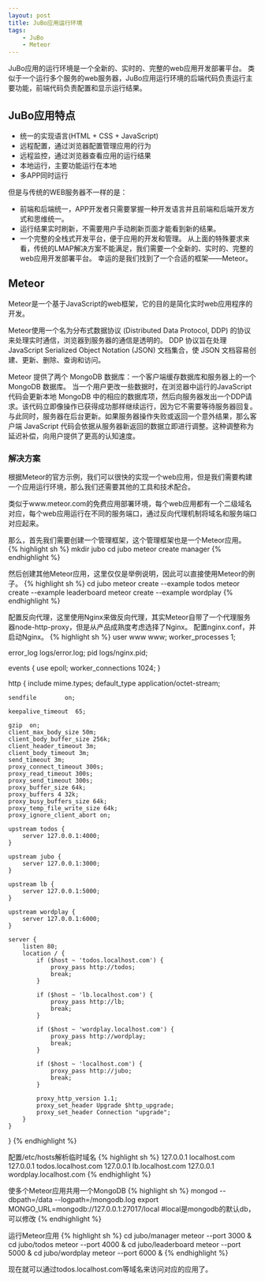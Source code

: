 ```yaml
---
layout: post
title: JuBo应用运行环境 
tags: 
    - JuBo 
    - Meteor
---
```


JuBo应用的运行环境是一个全新的、实时的、完整的web应用开发部署平台。
类似于一个运行多个服务的web服务器，JuBo应用运行环境的后端代码负责运行主要功能，前端代码负责配置和显示运行结果。

## JuBo应用特点 

* 统一的实现语言(HTML + CSS + JavaScript)
* 远程配置，通过浏览器配置管理应用的行为
* 远程监控，通过浏览器查看应用的运行结果
* 本地运行，主要功能运行在本地
* 多APP同时运行

但是与传统的WEB服务器不一样的是：

- 前端和后端统一，APP开发者只需要掌握一种开发语言并且前端和后端开发方式和思维统一。
- 运行结果实时刷新，不需要用户手动刷新页面才能看到新的结果。
- 一个完整的全栈式开发平台，便于应用的开发和管理。
从上面的特殊要求来看，传统的LMAP解决方案不能满足，我们需要一个全新的、实时的、完整的web应用开发部署平台。
幸运的是我们找到了一个合适的框架——Meteor。

## Meteor 
Meteor是一个基于JavaScript的web框架，它的目的是简化实时web应用程序的开发。

Meteor使用一个名为分布式数据协议 (Distributed Data Protocol, DDP) 的协议来处理实时通信，浏览器到服务器的通信是透明的。
DDP 协议旨在处理 JavaScript Serialized Object Notation (JSON) 文档集合，使 JSON 文档容易创建、更新、删除、查询和访问。

Meteor 提供了两个 MongoDB 数据库：一个客户端缓存数据库和服务器上的一个 MongoDB 数据库。
当一个用户更改一些数据时，在浏览器中运行的JavaScript代码会更新本地 MongoDB 中的相应的数据库项，然后向服务器发出一个DDP请求。该代码立即像操作已获得成功那样继续运行，因为它不需要等待服务器回复。与此同时，服务器在后台更新。如果服务器操作失败或返回一个意外结果，那么客户端 JavaScript 代码会依据从服务器新返回的数据立即进行调整。这种调整称为延迟补偿，向用户提供了更高的认知速度。

### 解决方案 
根据Meteor的官方示例，我们可以很快的实现一个web应用，但是我们需要构建一个应用运行环境，那么我们还需要其他的工具和技术配合。

类似于www.meteor.com的免费应用部署环境，每个web应用都有一个二级域名对应，每个web应用运行在不同的服务端口，通过反向代理机制将域名和服务端口对应起来。

那么，首先我们需要创建一个管理框架，这个管理框架也是一个Meteor应用。
{% highlight sh %}
    mkdir jubo
    cd jubo
	meteor create manager
{% endhighlight %} 

然后创建其他Meteor应用，这里仅仅是举例说明，因此可以直接使用Meteor的例子。
{% highlight sh %}
    cd jubo
    meteor create --example todos
	meteor create --example leaderboard
	meteor create --example wordplay
{% endhighlight %} 

配置反向代理，这里使用Nginx来做反向代理，其实Meteor自带了一个代理服务器node-http-proxy，但是从产品成熟度考虑选择了Nginx。
配置nginx.conf，并启动Nginx。
{% highlight sh %}
user www www;
worker_processes  1;

error_log  logs/error.log;
pid        logs/nginx.pid;


events {
    use epoll;
    worker_connections  1024;
}


http {
    include       mime.types;
    default_type  application/octet-stream;

    sendfile        on;

    keepalive_timeout  65;

    gzip  on;
    client_max_body_size 50m;
    client_body_buffer_size 256k;
    client_header_timeout 3m;
    client_body_timeout 3m;
    send_timeout 3m;
    proxy_connect_timeout 300s;
    proxy_read_timeout 300s;
    proxy_send_timeout 300s;
    proxy_buffer_size 64k;
    proxy_buffers 4 32k;
    proxy_busy_buffers_size 64k;
    proxy_temp_file_write_size 64k;
    proxy_ignore_client_abort on;

    upstream todos {
        server 127.0.0.1:4000;
    }

    upstream jubo {
        server 127.0.0.1:3000;
    }

    upstream lb {
        server 127.0.0.1:5000;
    }

    upstream wordplay {
        server 127.0.0.1:6000;
    }

    server {
        listen 80;
        location / {
            if ($host ~ 'todos.localhost.com') {
                proxy_pass http://todos;
                break;
            }

            if ($host ~ 'lb.localhost.com') {
                proxy_pass http://lb;
                break;
            }

            if ($host ~ 'wordplay.localhost.com') {
                proxy_pass http://wordplay;
                break;
            }

            if ($host ~ 'localhost.com') {
                proxy_pass http://jubo;
                break;
            }

            proxy_http_version 1.1;
            proxy_set_header Upgrade $http_upgrade;
            proxy_set_header Connection "upgrade";
        }
    }
}
{% endhighlight %} 

配置/etc/hosts解析临时域名
{% highlight sh %}
    127.0.0.1 localhost.com
    127.0.0.1 todos.localhost.com
    127.0.0.1 lb.localhost.com
    127.0.0.1 wordplay.localhost.com
{% endhighlight %} 

使多个Meteor应用共用一个MongoDB
{% highlight sh %}
    mongod --dbpath=/data --logpath=/mongodb.log
    export MONGO_URL=mongodb://127.0.0.1:27017/local #local是mongodb的默认db，可以修改
{% endhighlight %} 

运行Meteor应用
{% highlight sh %}
    cd jubo/manager
	meteor --port 3000 &
	cd jubo/todos 
	meteor --port 4000 &
	cd jubo/leaderboard
	meteor --port 5000 &
	cd jubo/wordplay
	meteor --port 6000 &
{% endhighlight %} 

现在就可以通过todos.localhost.com等域名来访问对应的应用了。

    
